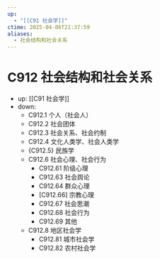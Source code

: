 ```yaml
---
up:
  - "[[C91 社会学]]"
ctime: 2025-04-06T21:37:59
aliases:
  - 社会结构和社会关系
---
```


# C912 社会结构和社会关系

- up: [[C91 社会学]]
- down:	
	- C912.1 个人（社会人）
	- C912.2 社会团体
	- C912.3 社会关系、社会约制
	- C912.4 文化人类学、社会人类学
	- {C912.5} 民族学
	- C912.6 社会心理、社会行为
		- C912.61 阶级心理
		- C912.63 社会舆论
		- C912.64 群众心理
		- [C912.66] 宗教心理
		- C912.67 社会思潮
		- C912.68 社会行为
		- C912.69 其他
	- C912.8 地区社会学
		- C912.81 城市社会学
		- C912.82 农村社会学
	
